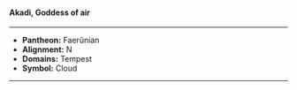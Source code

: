 #### Akadi, Goddess of air
___

- **Pantheon:** Faerûnian
- **Alignment:** N
- **Domains:** Tempest
- **Symbol:** Cloud
___
